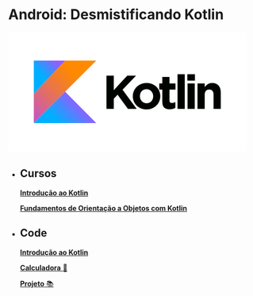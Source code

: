 # Android: Desmistificando Kotlin 
![Kotlin](/img/kotlin.png)

- ## Cursos
    [**Introdução ao Kotlin**](./cursos/curso_1.md)

    [**Fundamentos de Orientação a Objetos com Kotlin**](./cursos/curso_2.md)

- ## Code
    [**Introdução ao Kotlin**](./cursos/codigo_curso1.kt)

    [**Calculadora** 🧮](./cursos/calculadora.kt)

    [**Projeto** 📚 ](https://github.com/thaisperlho/digitalinnovaton-project)

